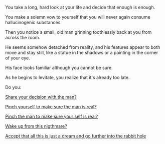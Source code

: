 You take a long, hard look at your life and decide that enough is enough.

You make a solemn vow to yourself that you will never again consume hallucinogenic substances.

Then you notice a small, old man grinning toothlessly back at you from across the room.

He seems somehow detached from reality, and his features appear to both move and stay still,
like a statue in the shadows or a painting in the corner of your eye.

His face looks familiar although you cannot be sure.

As he begins to levitate, you realize that it's already too late.

Do you:

[Share your decision with the man?](engage-man/engage-man.md)

[Pinch yourself to make sure the man is real?](../pinch/pinch.md)

[Pinch the man to make sure your self is real?](../pinch/pinch.md)

[Wake up from this nigthmare?](../wake-up/wake-up.md)

[Accept that all this is just a dream and go further into the rabbit hole](acceptance/acceptance.md)